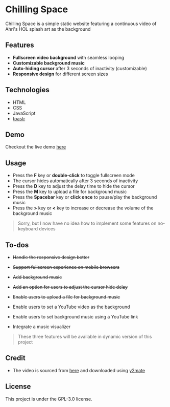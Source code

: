 # Chilling Space

Chilling Space is a simple static website featuring a continuous video of Ahri's HOL splash art as the background

## Features
- **Fullscreen video background** with seamless looping
- **Customizable background music**
- **Auto-hiding cursor** after 3 seconds of inactivity (customizable)
- **Responsive design** for different screen sizes

## Technologies
- HTML
- CSS
- JavaScript
- [toastr](https://github.com/CodeSeven/toastr)

## Demo
Checkout the live demo [here](https://dtdong08.github.io/chilling-space)

## Usage
- Press the **F** key or **double-click** to toggle fullscreen mode
- The cursor hides automatically after 3 seconds of inactivity
- Press the **D** key to adjust the delay time to hide the cursor
- Press the **M** key to upload a file for background music
- Press the **Spacebar** key or **click once** to pause/play the background music
- Press the **>** key or **<** key to increase or decrease the volume of the background music
  
> Sorry, but I now have no idea how to implement some features on no-keyboard devices

## To-dos
- ~~Handle the responsive design better~~
- ~~Support fullscreen experience on mobile browsers~~
- ~~Add background music~~
- ~~Add an option for users to adjust the cursor hide delay~~
- ~~Enable users to upload a file for background music~~

- Enable users to set a YouTube video as the background
- Enable users to set background music using a YouTube link
- Integrate a music visualizer
> These three features will be available in dynamic version of this project

## Credit
- The video is sourced from [here](https://www.youtube.com/watch?v=MRJH95ltQAU) and downloaded using [y2mate](https://www.y2mate.com)

## License
This project is under the GPL-3.0 license.
